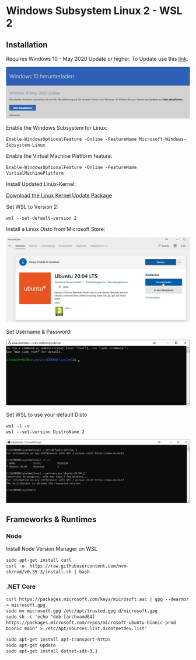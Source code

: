 # Windows Subsystem Linux 2 - WSL 2

## Installation

Requires Windows 10 - May 2020 Update or higher. To Update use this [link](https://www.microsoft.com/de-de/software-download/windows10).

![windows-update](_images/windows-update.png)

Enable the Windows Subsystem for Linux:

```
Enable-WindowsOptionalFeature -Online -FeatureName Microsoft-Windows-Subsystem-Linux
```

Enable the Virtual Machine Platform feature:

```
Enable-WindowsOptionalFeature -Online -FeatureName VirtualMachinePlatform
```

Install Updated Linux-Kernel:

[Download the Linux Kernel Update Package](https://docs.microsoft.com/en-us/windows/wsl/wsl2-kernel)

Set WSL to Version 2:

```
wsl --set-default-version 2
```

Install a Linux Disto from Microsoft Store:

![ubuntu](_images/ubuntu.png)

Set Username & Password:

![user](_images/user.png)

Set WSL to use your default Disto

```
wsl -l -v
wsl --set-version DistroName 2
```

![wsl-distro](_images/wsl-distro.png)

## Frameworks & Runtimes

### Node

Install Node Version Manager on WSL

```
sudo apt-get install curl 
curl -o- https://raw.githubusercontent.com/nvm-sh/nvm/v0.35.3/install.sh | bash 
```

### .NET Core 

```
curl https://packages.microsoft.com/keys/microsoft.asc | gpg --dearmor > microsoft.gpg
sudo mv microsoft.gpg /etc/apt/trusted.gpg.d/microsoft.gpg
sudo sh -c 'echo "deb [arch=amd64] https://packages.microsoft.com/repos/microsoft-ubuntu-bionic-prod bionic main" > /etc/apt/sources.list.d/dotnetdev.list'
```

```
sudo apt-get install apt-transport-https
sudo apt-get update
sudo apt-get install dotnet-sdk-3.1
```